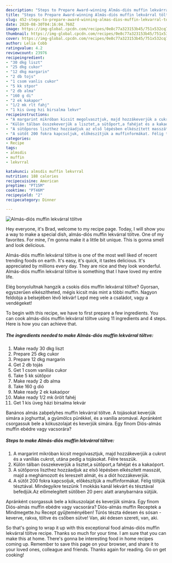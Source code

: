 ```yaml
---
description: "Steps to Prepare Award-winning Almás-diós muffin lekvárral töltve"
title: "Steps to Prepare Award-winning Almás-diós muffin lekvárral töltve"
slug: 452-steps-to-prepare-award-winning-almas-dios-muffin-lekvarral-toltve
date: 2020-08-30T04:16:04.760Z
image: https://img-global.cpcdn.com/recipes/0e8c77a323153b45/751x532cq70/almas-dios-muffin-lekvarral-toltve-recept-foto.jpg
thumbnail: https://img-global.cpcdn.com/recipes/0e8c77a323153b45/751x532cq70/almas-dios-muffin-lekvarral-toltve-recept-foto.jpg
cover: https://img-global.cpcdn.com/recipes/0e8c77a323153b45/751x532cq70/almas-dios-muffin-lekvarral-toltve-recept-foto.jpg
author: Lelia Cobb
ratingvalue: 4.2
reviewcount: 23976
recipeingredient:
- "30 dkg liszt"
- "25 dkg cukor"
- "12 dkg margarin"
- "2 db tojs"
- "1 csom vanlis cukor"
- "5 kk stpor"
- "2 db alma"
- "160 g di"
- "2 ek kakapor"
- "1/2 mk rlt fahj"
- "1 kis üveg hzi birsalma lekvr"
recipeinstructions:
- "A margarint mikróban kicsit megolvasztjuk, majd hozzákeverjük a cukrot és a vaníliás cukrot, utána pedig a tojásokat. Félre tesszük."
- "Külön tálban összekeverjük a lisztet,a sütőport,a fahéjat és a kakaóport."
- "A sütőporos liszthez hozzáadjuk az első lépésben elkészített masszát, majd a meghámozott és lereszelt almát, és a diót hozzákeverjük."
- "A sütőt 200 fokra kapcsoljuk, előkészítjük a muffinformákat. Félig töltjük tésztával. Mindegyikre teszünk 1 mokkás kanál lekvárt és tésztával befedjük.Az előmelegített sütőben 20 perc alatt aranybarnára sütjük."
categories:
- Recipe
tags:
- almsdis
- muffin
- lekvrral

katakunci: almsdis muffin lekvrral 
nutrition: 188 calories
recipecuisine: American
preptime: "PT15M"
cooktime: "PT46M"
recipeyield: "2"
recipecategory: Dinner

---
```



![Almás-diós muffin lekvárral töltve](https://img-global.cpcdn.com/recipes/0e8c77a323153b45/751x532cq70/almas-dios-muffin-lekvarral-toltve-recept-foto.jpg)

Hey everyone, it's Brad, welcome to my recipe page. Today, I will show you a way to make a special dish, almás-diós muffin lekvárral töltve. One of my favorites. For mine, I'm gonna make it a little bit unique. This is gonna smell and look delicious.

Almás-diós muffin lekvárral töltve is one of the most well liked of recent trending foods on earth. It's easy, it's quick, it tastes delicious. It's appreciated by millions every day. They are nice and they look wonderful. Almás-diós muffin lekvárral töltve is something that I have loved my entire life.

Elég bonyolultnak hangzik a csokis diós muffin lekvárral töltve? Gyorsan, egyszerűen elkészítheted, mégis kicsit más mint a többi muffin. Nagyon feldobja a belsejében lévő lekvár! Lepd meg vele a családot, vagy a vendégeket!


To begin with this recipe, we have to first prepare a few ingredients. You can cook almás-diós muffin lekvárral töltve using 11 ingredients and 4 steps. Here is how you can achieve that.

<!--inarticleads1-->

##### The ingredients needed to make Almás-diós muffin lekvárral töltve:

1. Make ready 30 dkg liszt
1. Prepare 25 dkg cukor
1. Prepare 12 dkg margarin
1. Get 2 db tojás
1. Get 1 csom vaníliás cukor
1. Take 5 kk sütőpor
1. Make ready 2 db alma
1. Take 160 g dió
1. Make ready 2 ek kakaópor
1. Make ready 1/2 mk őrölt fahéj
1. Get 1 kis üveg házi birsalma lekvár


Banános almás zabpelyhes muffin lekvárral töltve. A tojásokat keverjük simára a joghurttal, a gyümölcs pürékkel, és a vanília aromával. Apránként csorgassuk bele a kókuszolajat és keverjük simára. Egy finom Diós-almás muffin ebédre vagy vacsorára? 

<!--inarticleads2-->

##### Steps to make Almás-diós muffin lekvárral töltve:

1. A margarint mikróban kicsit megolvasztjuk, majd hozzákeverjük a cukrot és a vaníliás cukrot, utána pedig a tojásokat. Félre tesszük.
1. Külön tálban összekeverjük a lisztet,a sütőport,a fahéjat és a kakaóport.
1. A sütőporos liszthez hozzáadjuk az első lépésben elkészített masszát, majd a meghámozott és lereszelt almát, és a diót hozzákeverjük.
1. A sütőt 200 fokra kapcsoljuk, előkészítjük a muffinformákat. Félig töltjük tésztával. Mindegyikre teszünk 1 mokkás kanál lekvárt és tésztával befedjük.Az előmelegített sütőben 20 perc alatt aranybarnára sütjük.


Apránként csorgassuk bele a kókuszolajat és keverjük simára. Egy finom Diós-almás muffin ebédre vagy vacsorára? Diós-almás muffin Receptek a Mindmegette.hu Recept gyűjteményében! Túrós tészta édesen és sósan - keverve, rakva, töltve és csőben sütve! Van, aki édesen szereti, van, aki. 

So that's going to wrap it up with this exceptional food almás-diós muffin lekvárral töltve recipe. Thanks so much for your time. I am sure that you can make this at home. There's gonna be interesting food in home recipes coming up. Remember to save this page on your browser, and share it to your loved ones, colleague and friends. Thanks again for reading. Go on get cooking!

